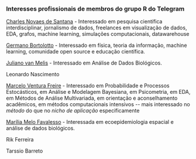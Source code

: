 ### Interesses profissionais de membros do grupo R do Telegram 

[Charles Novaes de Santana](https://linkedin.com/in/cndesantana/) - Interessado em pesquisa científica interdisciplinar, jornalismo de dados, freelances em visualização de dados, EDA, grafos, machine learning, simulações computacionais, datawarehouse

[Germano Bortolotto](https://www.linkedin.com/in/gerbortolotto/) - Interessado em física, teoria da informação, machine learning, comunidade open source e educação científica.

[Juliano van Melis](www.linkedin.com/in/juliano-van-melis-377b219) - Interessado em Análise de Dados Biológicos.

Leonardo Nascimento 

[Marcelo Ventura Freire](https://www.linkedin.com/in/marcelo-ventura-freire/) - Interessado em Probabilidade e Processos Estocásticos, em Análise e Modelagem Bayesiana, em Psicometria, em EDA, em Métodos de Análise Multivariada, em orientação e aconselhamento acadêmicos, em métodos computacionais intensivos -- mais interessado no *método* do que no *nicho de aplicação* especificamente

[Marília Melo Favalesso](linktr.ee/mmfava) - Interessada em ecoepidemiologia espacial e análise de dados biológicos. 

Rik Ferreira

Tarssio Barreto

